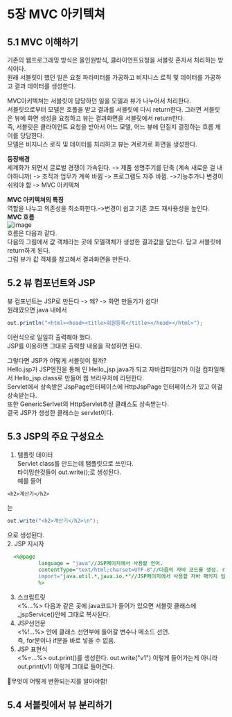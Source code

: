 # 5장 MVC 아키텍쳐  
## 5.1 MVC 이해하기  
기존의 웹프로그래밍 방식은 올인원방식, 클라이언트요청을 서블릿 혼자서 처리하는 방식이다.  
원래 서블릿이 했던 일은 요철 파라미터를 가공하고 비지니스 로직 및 데이터를 가공하고 결과 데이터를 생성한다.  
  
MVC아키텍쳐는 서블릿이 담당하던 일을 모델과 뷰가 나누어서 처리한다.  
서블릿으로부터 모델은 호풀을 받고 결과를 서블릿에 다시 return한다. 그러면 서블릿은 뷰에 화면 생성을 요청하고 뷰는 결과화면을 서블릿에서 return한다.  
즉, 서블릿은 클라이언트 요청을 받아서 어느 모델, 어느 뷰에 던질지 결정하는 흐름 제어를 당담한다.  
모델은 비지니스 로직 및 데이터를 처리하고 뷰는 겨로가로 화면을 생성한다.  
  
**등장배경**  
세계화가 되면서 글로벌 경쟁이 가속된다. -> 제품 생명주기를 단축 (계속 새로운 걸 내야하니까) -> 조직과 업무가 계쏙 바뀜 -> 프로그램도 자주 바뀜. ->기능추가나 변경이 쉬워야 함 -> MVC 아키텍쳐  
  
**MVC 아키텍쳐의 특징**  
역할을 나누고 의존성을 최소화한다.->변경이 쉽고 기존 코드 재사용성을 높인다.  
**MVC 흐름**  
![image](https://user-images.githubusercontent.com/61738600/127312467-82c3cc61-ea78-4c9c-bd05-914b09409db1.png)  
흐름은 다음과 같다.  
다음의 그림에서 값 객체라는 곳에 모델객체가 생성한 결과값을 담는다. 담고 서블릿에 return하게 된다.  
그럼 뷰가 값 객체를 참고해서 결과화면을 만든다.  
## 5.2 뷰 컴포넌트와 JSP  
뷰 컴포넌트는 JSP로 만든다 -> 왜? -> 화면 만들기가 쉽다!  
원래였으면 java 내에서 
```java
out.println("<html><head><title>회원등록</title></head></html>");
```
이런식으로 일일히 출력해야 했다.  
JSP를 이용하면 그대로 출력할 내용을 작성하면 된다.  
  
그렇다면 JSP가 어떻게 서블릿이 될까?  
Hello.jsp가 JSP엔진을 통해 <Java Source>인 Hello_jsp.java가 되고 자바컴파일러가 이걸 컴파일해서 Hello_jsp.class로 만들어 웹 브라우저에 리턴한다.  
Servlet에서 상속받은 JspPage인터페이스에 HttpJspPage 인터페이스가 있고 이걸 상속받는다.  
또한 GenericSerlvet의 HttpServlet추상 클래스도 상속받는다.  
결국 JSP가 생성한 클래스는 servlet이다.  
  
## 5.3 JSP의 주요 구성요소  
1. 템플릿 데이터  
Servlet class를 만드는데 탬플릿으로 쓰인다.  
타이밍한것들이 out.write();로 생성된다.  
예를 들어
  ```jsp
  <h2>계산기</h2>
  ```
는 
  ```java
  out.write("<h2>계산기</h2>\n");
  ```
으로 생성된다.  
2. JSP 지시자  
```jsp
  <%@page
          language = "java"//JSP페이지에서 사용할 언어.
          contentType="text/html;charset=UTF-8"//다음의 자바 코드를 생성. response.setContentType("text/html;charset=UTF-8");
          import="java.util.*,java.io.*"//JSP페이지에서 사용할 자바 패키지 임포트 코드를 생성. import java.util.*;
          %>
```
3. 스크립트릿  
<%...%> 다음과 같은 곳에 java코드가 들어가 있으면 서블릿 클래스에 _jspService()안에 그대로 복사된다.  
4. JSP선언문  
<%!...%> 안에 클래스 선언부에 들어갈 변수나 메소드 선언.  
즉, for문이나 if문을 바로 넣을 수 없음.  
5. JSP 표현식  
<%=...%> out.print()를 생성한다. out.write("v1") 이렇게 들어가는게 아니라 out.print(v1) 이렇게 그대로 들어간다.  

🔑무엇이 어떻게 변환되는지를 알아야함!  
  
## 5.4 서블릿에서 뷰 분리하기  


  
  




